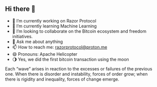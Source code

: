 ## Hi there 👋

- 🔭 I’m currently working on Razor Protocol
- 🌱 I’m currently learning Machine Learning
- 👯 I’m looking to collaborate on the Bitcoin ecosystem and freedom initiatives.
- 💬 Ask me about anything
- 📫 How to reach me: razorprotocol@proton.me
- 😄 Pronouns: Apache Helicopter
- 🌖 Yes, we did the first bitcoin transaction using the moon

Each “wave” arises in reaction to the excesses or failures of the previous one. When there is disorder and instability, forces of order grow; when there is rigidity and inequality, forces of change emerge.

